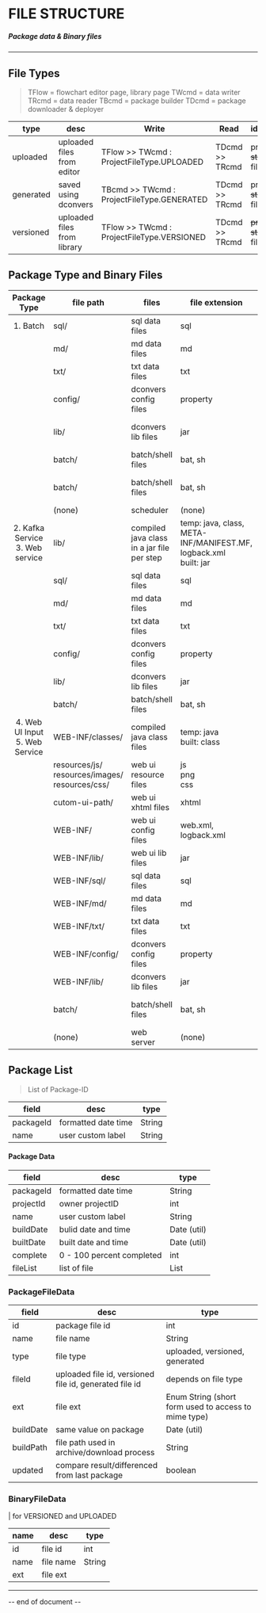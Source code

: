 # FILE STRUCTURE

##### Package data & Binary files

---

## File Types

> TFlow = flowchart editor page, library page
> TWcmd = data writer
> TRcmd = data reader
> TBcmd = package builder
> TDcmd = package downloader & deployer

| type      | desc                        | Write                                      | Read           | identifier                              |
| --------- | --------------------------- | ------------------------------------------ | -------------- | --------------------------------------- |
| uploaded  | uploaded files from editor  | TFlow >> TWcmd : ProjectFileType.UPLOADED  | TDcmd >> TRcmd | projectID<br/>~~stepID~~<br/>fileID     |
| generated | saved using dconvers        | TBcmd >> TWcmd : ProjectFileType.GENERATED | TDcmd >> TRcmd | projectID<br/>~~stepID~~<br/>fileID     |
| versioned | uploaded files from library | TFlow >> TWcmd : ProjectFileType.VERSIONED | TDcmd >> TRcmd | ~~projectID~~<br/>~~stepID~~<br/>fileID |

## Package Type and Binary Files

| Package Type                        | file path                                                   | files                                      | file extension                                                      | file type                                  | download as |
|:-----------------------------------:| ----------------------------------------------------------- | ------------------------------------------ | ------------------------------------------------------------------- | ------------------------------------------ | ----------- |
| 1. Batch                            | sql/                                                        | sql data files                             | sql                                                                 | uploaded                                   | zip         |
|                                     | md/                                                         | md data files                              | md                                                                  | uploaded                                   |             |
|                                     | txt/                                                        | txt data files                             | txt                                                                 | uploaded                                   |             |
|                                     | config/                                                     | dconvers config files                      | property                                                            | generated                                  |             |
|                                     | lib/                                                        | dconvers lib files                         | jar                                                                 | versioned : library-file-id                |             |
|                                     | batch/                                                      | batch/shell files                          | bat, sh                                                             | generated triggers                         |             |
|                                     | batch/                                                      | batch/shell files                          | bat, sh                                                             | generated<br/>schedule adder               |             |
|                                     | (none)                                                      | scheduler                                  | (none)                                                              | starter                                    |             |
| 2. Kafka Service<br/>3. Web service | lib/                                                        | compiled java class in a jar file per step | temp: java, class, META-INF/MANIFEST.MF, logback.xml<br/>built: jar | generated<br/>compiled<br/>zipped triggers | zip         |
|                                     | sql/                                                        | sql data files                             | sql                                                                 | uploaded                                   |             |
|                                     | md/                                                         | md data files                              | md                                                                  | uploaded                                   |             |
|                                     | txt/                                                        | txt data files                             | txt                                                                 | uploaded                                   |             |
|                                     | config/                                                     | dconvers config files                      | property                                                            | generated                                  |             |
|                                     | lib/                                                        | dconvers lib files                         | jar                                                                 | versioned                                  |             |
|                                     | batch/                                                      | batch/shell files                          | bat, sh                                                             | generated starter                          |             |
| 4. Web UI Input<br/>5. Web Service  | WEB-INF/classes/                                            | compiled java class files<br/>             | temp: java<br/>built: class                                         |                                            | war<br/>zip |
|                                     | resources/js/<br/>resources/images/<br/>resources/css/<br/> | web ui resource files                      | js<br/>png<br/>css                                                  |                                            |             |
|                                     | cutom-ui-path/                                              | web ui xhtml files                         | xhtml                                                               | triggers                                   |             |
|                                     | WEB-INF/                                                    | web ui config files                        | web.xml, logback.xml                                                |                                            |             |
|                                     | WEB-INF/lib/                                                | web ui lib files                           | jar                                                                 |                                            |             |
|                                     | WEB-INF/sql/                                                | sql data files                             | sql                                                                 |                                            |             |
|                                     | WEB-INF/md/                                                 | md data files                              | md                                                                  |                                            |             |
|                                     | WEB-INF/txt/                                                | txt data files                             | txt                                                                 |                                            |             |
|                                     | WEB-INF/config/                                             | dconvers config files                      | property                                                            |                                            |             |
|                                     | WEB-INF/lib/                                                | dconvers lib files                         | jar                                                                 |                                            |             |
|                                     | batch/                                                      | batch/shell files                          | bat, sh                                                             | genreated<br/>web deployer                 |             |
|                                     | (none)                                                      | web server                                 | (none)                                                              | starter                                    |             |

## Package List

> List<PackageItemData> of Package-ID

| field     | desc                | type   |
| --------- | ------------------- | ------ |
| packageId | formatted date time | String |
| name      | user custom label   | String |

#### Package Data

| field     | desc                      | type                  |
| --------- | ------------------------- | --------------------- |
| packageId | formatted date time       | String                |
| projectId | owner projectID           | int                   |
| name      | user custom label         | String                |
| buildDate | bulid date and time       | Date (util)           |
| builtDate | built date and time       | Date (util)           |
| complete  | 0 - 100 percent completed | int                   |
| fileList  | list of file              | List<PackageFileData> |

### PackageFileData

| field     | desc                                                   | type                                                 |
| --------- | ------------------------------------------------------ | ---------------------------------------------------- |
| id        | package file id                                        | int                                                  |
| name      | file name                                              | String                                               |
| type      | file type                                              | uploaded, versioned, generated                       |
| fileId    | uploaded file id, versioned file id, generated file id | depends on file type                                 |
| ext       | file ext                                               | Enum String (short form used to access to mime type) |
| buildDate | same value on package                                  | Date (util)                                          |
| buildPath | file path used in archive/download process             | String                                               |
| updated   | compare result/differenced from last package           | boolean                                              |

### BinaryFileData

| for VERSIONED and UPLOADED

| name | desc      | type   |
| ---- | --------- | ------ |
| id   | file id   | int    |
| name | file name | String |
| ext  | file ext  |        |

----

-- end of document --
